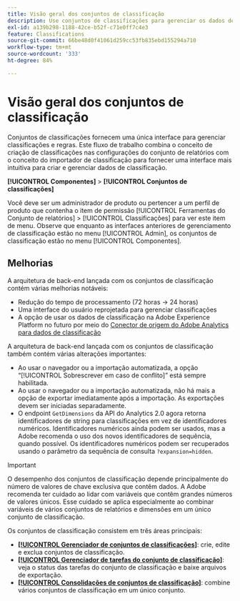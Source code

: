 ```yaml
---
title: Visão geral dos conjuntos de classificação
description: Use conjuntos de classificações para gerenciar os dados de classificação.
exl-id: a139b298-1188-42ce-b52f-c71e0ff7c4e3
feature: Classifications
source-git-commit: 66be48d0f41061d259cc53fb835ebd155294a710
workflow-type: tm+mt
source-wordcount: '333'
ht-degree: 84%

---
```


# Visão geral dos conjuntos de classificação

Conjuntos de classificações fornecem uma única interface para gerenciar classificações e regras. Este fluxo de trabalho combina o conceito de criação de classificações nas configurações do conjunto de relatórios com o conceito do importador de classificação para fornecer uma interface mais intuitiva para criar e gerenciar dados de classificação.

**[!UICONTROL Componentes]** > **[!UICONTROL Conjuntos de classificações]**

Você deve ser um administrador de produto ou pertencer a um perfil de produto que contenha o item de permissão [!UICONTROL Ferramentas do Conjunto de relatórios] > [!UICONTROL Classificações] para ver este item de menu. Observe que enquanto as interfaces anteriores de gerenciamento de classificação estão no menu [!UICONTROL Admin], os conjuntos de classificação estão no menu [!UICONTROL Componentes].

## Melhorias

A arquitetura de back-end lançada com os conjuntos de classificação contém várias melhorias notáveis:

* Redução do tempo de processamento (72 horas → 24 horas)
* Uma interface do usuário reprojetada para gerenciar classificações
* A opção de usar os dados de classificação na Adobe Experience Platform no futuro por meio do [Conector de origem do Adobe Analytics para dados de classificação](https://experienceleague.adobe.com/pt-br/docs/experience-platform/sources/connectors/adobe-applications/classifications)

A arquitetura de back-end lançada com os conjuntos de classificação também contém várias alterações importantes:

* Ao usar o navegador ou a importação automatizada, a opção “[!UICONTROL Sobrescrever em caso de conflito]” está sempre habilitada.
* Ao usar o navegador ou a importação automatizada, não há mais a opção de exportar imediatamente após a importação. As exportações devem ser iniciadas separadamente.
* O endpoint `GetDimensions` da API do Analytics 2.0 agora retorna identificadores de string para classificações em vez de identificadores numéricos. Identificadores numéricos ainda podem ser usados, mas a Adobe recomenda o uso dos novos identificadores de sequência, quando possível. Os identificadores numéricos podem ser recuperados usando o parâmetro da sequência de consulta `?expansion=hidden`.

>[!IMPORTANT]
>
>O desempenho dos conjuntos de classificação depende principalmente do número de valores de chave exclusiva que contêm dados. A Adobe recomenda ter cuidado ao lidar com variáveis que contêm grandes números de valores únicos. Esse cuidado se aplica especialmente ao combinar variáveis de vários conjuntos de relatórios e dimensões em um único conjunto de classificação.

Os conjuntos de classificação consistem em três áreas principais:

* [**[!UICONTROL Gerenciador de conjuntos de classificações]**](manage/set-manager.md): crie, edite e exclua conjuntos de classificação.
* [**[!UICONTROL Gerenciador de tarefas do conjunto de classificação]**](job-manager.md): veja o status das tarefas do conjunto de classificação e baixe arquivos de exportação.
* [**[!UICONTROL Consolidações de conjuntos de classificação]**](consolidations/manage.md): combine vários conjuntos de classificação em um único conjunto.
